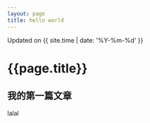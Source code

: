 ```yaml
---
layout: page
title: hello world
---
```


Updated on {{ site.time | date: '%Y-%m-%d' }}

# {{page.title}}

## 我的第一篇文章

lalal
